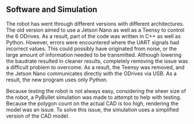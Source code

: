 ## Software and Simulation

The robot has went through different versions with different architectures. The old version aimed to use a Jetson Nano as well as a Teensy to control the 6 ODrives. As a result, part of the code was written in C++ as well as Python. However, errors were encountered where the UART signals had incorrect values. This could possibly have originated from noise, or the large amount of information needed to be transmitted. Although lowering the baudrate resulted in cleaner results, completely removing the issue was a difficult problem to overcome. As a result, the Teensy was removed, and the Jetson Nano communicates directly with the ODrives via USB. As a result, the new program uses only Python.

Because testing the robot is not always easy, considering the sheer size of the robot, a PyBullet simulation was made to attempt to help with testing. Because the polygon count on the actual CAD is too high, rendering the model was an issue. To solve this issue, the simulation uses a simplified version of the CAD model.
